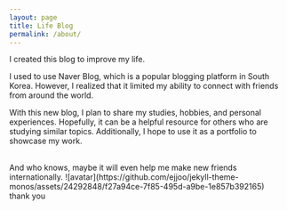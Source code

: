 ```yaml
---
layout: page
title: Life Blog
permalink: /about/
---
```

I created this blog to improve my life. 

I used to use Naver Blog, which is a popular blogging platform in South Korea. However, I realized that it limited my ability to connect with friends from around the world. 

With this new blog, I plan to share my studies, hobbies, and personal experiences. Hopefully, it can be a helpful resource for others who are studying similar topics. Additionally, I hope to use it as a portfolio to showcase my work. 

<br/>
And who knows, maybe it will even help me make new friends internationally. 
![avatar](https://github.com/ejjoo/jekyll-theme-monos/assets/24292848/f27a94ce-7f85-495d-a9be-1e857b392165)

<br/>
thank you

<!--
## Life Blog
> Simple and lightweight theme for Jekyll

### Features
- Responsive.
- Syntax Highlight
- Most optimized theme for tech blog.
- Lightweight with minimum stylesheet.
- Easy to customize.
- Offers category menu.

### _config.yml
> Code block will look like this.
```yml
highlighter-theme: monokai //you can change your syntax color scheme.
date_format: "%Y-%M-%D" //and date format.
```

### Screenshots
#### Page
![alt text](/public/img/screenshot-1.png)
#### Articles
![alt text](/public/img/screenshot-2.png)
#### Page - Mobile
![alt text](/public/img/screenshot-m1.png)
#### Page - Articles
![alt text](/public/img/screenshot-m2.png)
-->

